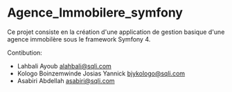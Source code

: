 # Agence_Immobilere_symfony

Ce projet consiste en la création d'une application de gestion basique d'une agence immobilère sous le framework Symfony 4.

Contibution:

- Lahbali Ayoub alahbali@sqli.com
- Kologo Boinzemwinde Josias Yannick bjykologo@sqli.com
- Asabiri Abdellah asabiri@sqli.com
